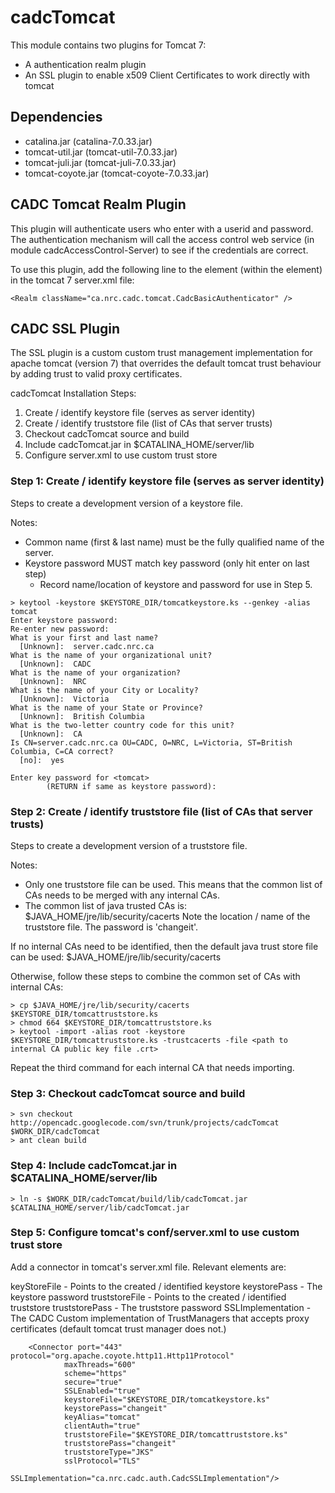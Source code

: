 # cadcTomcat

This module contains two plugins for Tomcat 7:
- A authentication realm plugin
- An SSL plugin to enable x509 Client Certificates to work directly with tomcat

## Dependencies
- catalina.jar (catalina-7.0.33.jar)
- tomcat-util.jar (tomcat-util-7.0.33.jar)
- tomcat-juli.jar (tomcat-juli-7.0.33.jar)
- tomcat-coyote.jar (tomcat-coyote-7.0.33.jar)

## CADC Tomcat Realm Plugin
 
This plugin will authenticate users who enter with a userid and password.  The authentication mechanism will call the access control web service (in module cadcAccessControl-Server) to see if the credentials are correct.
 
To use this plugin, add the following line to the <Host> element (within the <Service> element) in the tomcat 7 server.xml file:

``` 
<Realm className="ca.nrc.cadc.tomcat.CadcBasicAuthenticator" />
```
 
## CADC SSL Plugin
 
The SSL plugin is a custom custom trust management implementation for apache tomcat (version 7) that overrides the default tomcat trust behaviour by adding trust to valid proxy certificates.

cadcTomcat Installation Steps:
1. Create / identify keystore file (serves as server identity)
2. Create / identify truststore file (list of CAs that server trusts)
3. Checkout cadcTomcat source and build
4. Include cadcTomcat.jar in $CATALINA_HOME/server/lib
5. Configure server.xml to use custom trust store

### Step 1: Create / identify keystore file (serves as server identity)

Steps to create a development version of a keystore file.

Notes:
- Common name (first & last name) must be the fully qualified name of the server.
- Keystore password MUST match key password (only hit enter on last step)
  - Record name/location of keystore and password for use in Step 5.

```
> keytool -keystore $KEYSTORE_DIR/tomcatkeystore.ks --genkey -alias tomcat
Enter keystore password:
Re-enter new password:
What is your first and last name?
  [Unknown]:  server.cadc.nrc.ca
What is the name of your organizational unit?
  [Unknown]:  CADC
What is the name of your organization?
  [Unknown]:  NRC
What is the name of your City or Locality?
  [Unknown]:  Victoria
What is the name of your State or Province?
  [Unknown]:  British Columbia
What is the two-letter country code for this unit?
  [Unknown]:  CA
Is CN=server.cadc.nrc.ca OU=CADC, O=NRC, L=Victoria, ST=British Columbia, C=CA correct?
  [no]:  yes

Enter key password for <tomcat>
        (RETURN if same as keystore password):
```


### Step 2: Create / identify truststore file (list of CAs that server trusts)

Steps to create a development version of a truststore file.

Notes:
- Only one truststore file can be used.  This means that the common list of CAs needs to be merged with any internal CAs. 
- The common list of java trusted CAs is: $JAVA_HOME/jre/lib/security/cacerts Note the location / name of the truststore file.  The password is 'changeit'.

If no internal CAs need to be identified, then the default java trust store
file can be used: $JAVA_HOME/jre/lib/security/cacerts

Otherwise, follow these steps to combine the common set of CAs with internal
CAs:
```
> cp $JAVA_HOME/jre/lib/security/cacerts $KEYSTORE_DIR/tomcattruststore.ks
> chmod 664 $KEYSTORE_DIR/tomcattruststore.ks
> keytool -import -alias root -keystore $KEYSTORE_DIR/tomcattruststore.ks -trustcacerts -file <path to internal CA public key file .crt>
```

Repeat the third command for each internal CA that needs importing.

### Step 3: Checkout cadcTomcat source and build

```
> svn checkout http://opencadc.googlecode.com/svn/trunk/projects/cadcTomcat $WORK_DIR/cadcTomcat
> ant clean build
```

### Step 4: Include cadcTomcat.jar in $CATALINA_HOME/server/lib

```
> ln -s $WORK_DIR/cadcTomcat/build/lib/cadcTomcat.jar $CATALINA_HOME/server/lib/cadcTomcat.jar
```

### Step 5: Configure tomcat's conf/server.xml to use custom trust store

Add a connector in tomcat's server.xml file.  Relevant elements are:

keyStoreFile      - Points to the created / identified keystore
keystorePass      - The keystore password
truststoreFile    - Points to the created / identified truststore
truststorePass    - The truststore password
SSLImplementation - The CADC Custom implementation of TrustManagers that
                    accepts proxy certificates (default tomcat trust
                    manager does not.)

```
    <Connector port="443" protocol="org.apache.coyote.http11.Http11Protocol"
            maxThreads="600"
            scheme="https"
            secure="true"
            SSLEnabled="true"
            keystoreFile="$KEYSTORE_DIR/tomcatkeystore.ks"
            keystorePass="changeit"
            keyAlias="tomcat"
            clientAuth="true"
            truststoreFile="$KEYSTORE_DIR/tomcattruststore.ks" 
            truststorePass="changeit"
            truststoreType="JKS"
            sslProtocol="TLS"
            SSLImplementation="ca.nrc.cadc.auth.CadcSSLImplementation"/>
```
